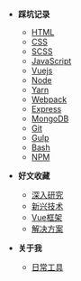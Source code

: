 - **踩坑记录**

  - [HTML](docs/html.md)
  - [CSS](docs/css.md)
  - [SCSS](./docs/scss.md)
  - [JavaScript](docs/javascript.md)
  - [Vuejs](docs/vue.md)
  - [Node](docs/node.md)
  - [Yarn](docs/yarn.md)
  - [Webpack](docs/webpack.md)
  - [Express](docs/express.md)
  - [MongoDB](docs/mongodb.md)
  - [Git](docs/git.md)
  - [Gulp](docs/gulp.md)
  - [Bash](docs/bash.md)
  - [NPM](docs/npm.md)

- **好文收藏**

  - [深入研究](articles/study.md)
  - [新兴技术](articles/tech.md)
  - [Vue框架](articles/vue.md)
  - [解决方案](articles/solution.md)

- **关于我**
  
  - [日常工具](about/tool.md)
